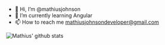 - 👋  Hi, I’m @mathiusjohnson
- 🌱  I’m currently learning Angular
- 📫  How to reach me mathiusjohnsondeveloper@gmail.com

<!---
mathiusjohnson/mathiusjohnson is a ✨ special ✨ repository because its `README.md` (this file) appears on your GitHub profile.
You can click the Preview link to take a look at your changes.
--->
![Mathius' github stats](https://github-readme-stats.vercel.app/api?username=mathiusjohnson)
